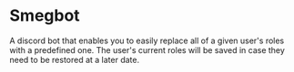 # Smegbot

A discord bot that enables you to easily replace all of a given user's roles
with a predefined one. The user's current roles will be saved in case they
need to be restored at a later date.
